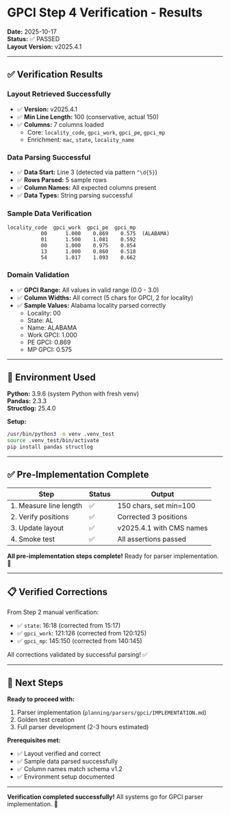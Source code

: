 # GPCI Step 4 Verification - Results

**Date:** 2025-10-17  
**Status:** ✅ PASSED  
**Layout Version:** v2025.4.1

---

## ✅ **Verification Results**

### Layout Retrieved Successfully
- ✅ **Version:** v2025.4.1
- ✅ **Min Line Length:** 100 (conservative, actual 150)
- ✅ **Columns:** 7 columns loaded
  - Core: `locality_code`, `gpci_work`, `gpci_pe`, `gpci_mp`
  - Enrichment: `mac`, `state`, `locality_name`

### Data Parsing Successful
- ✅ **Data Start:** Line 3 (detected via pattern `^\d{5}`)
- ✅ **Rows Parsed:** 5 sample rows
- ✅ **Column Names:** All expected columns present
- ✅ **Data Types:** String parsing successful

### Sample Data Verification
```
locality_code  gpci_work  gpci_pe  gpci_mp
           00      1.000    0.869    0.575  (ALABAMA)
           01      1.500    1.081    0.592
           00      1.000    0.975    0.854
           13      1.000    0.860    0.518
           54      1.017    1.093    0.662
```

### Domain Validation
- ✅ **GPCI Range:** All values in valid range (0.0 - 3.0)
- ✅ **Column Widths:** All correct (5 chars for GPCI, 2 for locality)
- ✅ **Sample Values:** Alabama locality parsed correctly
  - Locality: 00
  - State: AL
  - Name: ALABAMA
  - Work GPCI: 1.000
  - PE GPCI: 0.869
  - MP GPCI: 0.575

---

## 🔧 **Environment Used**

**Python:** 3.9.6 (system Python with fresh venv)  
**Pandas:** 2.3.3  
**Structlog:** 25.4.0

**Setup:**
```bash
/usr/bin/python3 -m venv .venv_test
source .venv_test/bin/activate
pip install pandas structlog
```

---

## ✅ **Pre-Implementation Complete**

| Step | Status | Output |
|------|--------|--------|
| 1. Measure line length | ✅ | 150 chars, set min=100 |
| 2. Verify positions | ✅ | Corrected 3 positions |
| 3. Update layout | ✅ | v2025.4.1 with CMS names |
| 4. Smoke test | ✅ | All assertions passed |

**All pre-implementation steps complete!** Ready for parser implementation. 🚀

---

## 📋 **Verified Corrections**

From Step 2 manual verification:
- ✅ `state`: 16:18 (corrected from 15:17)
- ✅ `gpci_work`: 121:126 (corrected from 120:125)
- ✅ `gpci_mp`: 145:150 (corrected from 140:145)

All corrections validated by successful parsing! ✅

---

## 🎯 **Next Steps**

**Ready to proceed with:**
1. Parser implementation (`planning/parsers/gpci/IMPLEMENTATION.md`)
2. Golden test creation
3. Full parser development (2-3 hours estimated)

**Prerequisites met:**
- ✅ Layout verified and correct
- ✅ Sample data parsed successfully
- ✅ Column names match schema v1.2
- ✅ Environment setup documented

---

**Verification completed successfully!** All systems go for GPCI parser implementation. 🚀

